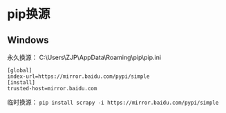 # pip换源
## Windows
永久换源：
C:\\Users\\ZJP\\AppData\\Roaming\\pip\\pip.ini
```
[global]
index-url=https://mirror.baidu.com/pypi/simple
[install]
trusted-host=mirror.baidu.com
```

临时换源：
`pip install scrapy -i https://mirror.baidu.com/pypi/simple`